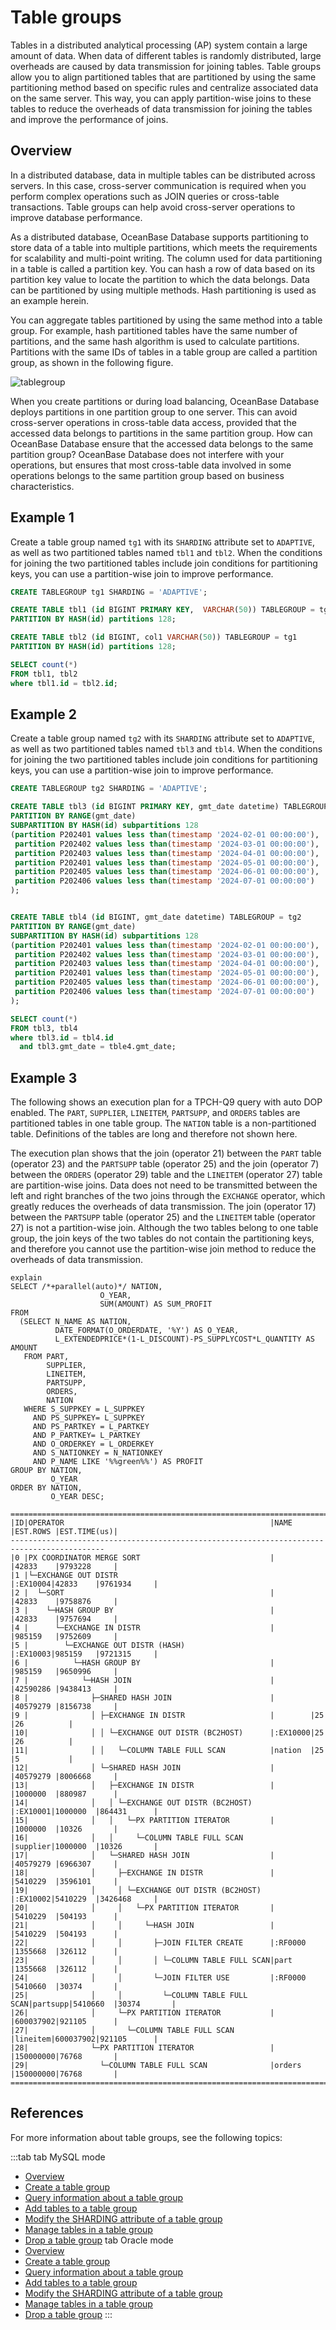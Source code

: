 # Table groups

Tables in a distributed analytical processing (AP) system contain a large amount of data. When data of different tables is randomly distributed, large overheads are caused by data transmission for joining tables. Table groups allow you to align partitioned tables that are partitioned by using the same partitioning method based on specific rules and centralize associated data on the same server. This way, you can apply partition-wise joins to these tables to reduce the overheads of data transmission for joining the tables and improve the performance of joins.

## Overview

In a distributed database, data in multiple tables can be distributed across servers. In this case, cross-server communication is required when you perform complex operations such as JOIN queries or cross-table transactions. Table groups can help avoid cross-server operations to improve database performance.

As a distributed database, OceanBase Database supports partitioning to store data of a table into multiple partitions, which meets the requirements for scalability and multi-point writing. The column used for data partitioning in a table is called a partition key. You can hash a row of data based on its partition key value to locate the partition to which the data belongs. Data can be partitioned by using multiple methods. Hash partitioning is used as an example herein.

You can aggregate tables partitioned by using the same method into a table group. For example, hash partitioned tables have the same number of partitions, and the same hash algorithm is used to calculate partitions. Partitions with the same IDs of tables in a table group are called a partition group, as shown in the following figure.

![tablegroup](https://obportal.s3.ap-southeast-1.amazonaws.com/doc/img/OceanBase-Database-EN/table-group.png)

When you create partitions or during load balancing, OceanBase Database deploys partitions in one partition group to one server. This can avoid cross-server operations in cross-table data access, provided that the accessed data belongs to partitions in the same partition group. How can OceanBase Database ensure that the accessed data belongs to the same partition group? OceanBase Database does not interfere with your operations, but ensures that most cross-table data involved in some operations belongs to the same partition group based on business characteristics.

## Example 1

Create a table group named `tg1` with its `SHARDING` attribute set to `ADAPTIVE`, as well as two partitioned tables named `tbl1` and `tbl2`. When the conditions for joining the two partitioned tables include join conditions for partitioning keys, you can use a partition-wise join to improve performance.

```sql
CREATE TABLEGROUP tg1 SHARDING = 'ADAPTIVE';

CREATE TABLE tbl1 (id BIGINT PRIMARY KEY,  VARCHAR(50)) TABLEGROUP = tg1
PARTITION BY HASH(id) partitions 128;

CREATE TABLE tbl2 (id BIGINT, col1 VARCHAR(50)) TABLEGROUP = tg1
PARTITION BY HASH(id) partitions 128;

SELECT count(*)
FROM tbl1, tbl2
where tbl1.id = tbl2.id;
```

## Example 2

Create a table group named `tg2` with its `SHARDING` attribute set to `ADAPTIVE`, as well as two partitioned tables named `tbl3` and `tbl4`. When the conditions for joining the two partitioned tables include join conditions for partitioning keys, you can use a partition-wise join to improve performance.

```sql
CREATE TABLEGROUP tg2 SHARDING = 'ADAPTIVE';

CREATE TABLE tbl3 (id BIGINT PRIMARY KEY, gmt_date datetime) TABLEGROUP = tg2
PARTITION BY RANGE(gmt_date)
SUBPARTITION BY HASH(id) subpartitions 128
(partition P202401 values less than(timestamp '2024-02-01 00:00:00'),
 partition P202402 values less than(timestamp '2024-03-01 00:00:00'),
 partition P202403 values less than(timestamp '2024-04-01 00:00:00'),
 partition P202401 values less than(timestamp '2024-05-01 00:00:00'),
 partition P202405 values less than(timestamp '2024-06-01 00:00:00'),
 partition P202406 values less than(timestamp '2024-07-01 00:00:00')
);


CREATE TABLE tbl4 (id BIGINT, gmt_date datetime) TABLEGROUP = tg2
PARTITION BY RANGE(gmt_date)
SUBPARTITION BY HASH(id) subpartitions 128
(partition P202401 values less than(timestamp '2024-02-01 00:00:00'),
 partition P202402 values less than(timestamp '2024-03-01 00:00:00'),
 partition P202403 values less than(timestamp '2024-04-01 00:00:00'),
 partition P202401 values less than(timestamp '2024-05-01 00:00:00'),
 partition P202405 values less than(timestamp '2024-06-01 00:00:00'),
 partition P202406 values less than(timestamp '2024-07-01 00:00:00')
);

SELECT count(*)
FROM tbl3, tbl4
where tbl3.id = tbl4.id
  and tbl3.gmt_date = tble4.gmt_date;
```

## Example 3

The following shows an execution plan for a TPCH-Q9 query with auto DOP enabled. The `PART`, `SUPPLIER`, `LINEITEM`, `PARTSUPP`, and `ORDERS` tables are partitioned tables in one table group. The `NATION` table is a non-partitioned table. Definitions of the tables are long and therefore not shown here.

The execution plan shows that the join (operator 21) between the `PART` table (operator 23) and the `PARTSUPP` table (operator 25) and the join (operator 7) between the `ORDERS` (operator 29) table and the `LINEITEM` (operator 27) table are partition-wise joins. Data does not need to be transmitted between the left and right branches of the two joins through the `EXCHANGE` operator, which greatly reduces the overheads of data transmission. The join (operator 17) between the `PARTSUPP` table (operator 25) and the `LINEITEM` table (operator 27) is not a partition-wise join. Although the two tables belong to one table group, the join keys of the two tables do not contain the partitioning keys, and therefore you cannot use the partition-wise join method to reduce the overheads of data transmission.

```
explain
SELECT /*+parallel(auto)*/ NATION,
                    O_YEAR,
                    SUM(AMOUNT) AS SUM_PROFIT
FROM
  (SELECT N_NAME AS NATION,
          DATE_FORMAT(O_ORDERDATE, '%Y') AS O_YEAR,
          L_EXTENDEDPRICE*(1-L_DISCOUNT)-PS_SUPPLYCOST*L_QUANTITY AS AMOUNT
   FROM PART,
        SUPPLIER,
        LINEITEM,
        PARTSUPP,
        ORDERS,
        NATION
   WHERE S_SUPPKEY = L_SUPPKEY
     AND PS_SUPPKEY= L_SUPPKEY
     AND PS_PARTKEY = L_PARTKEY
     AND P_PARTKEY= L_PARTKEY
     AND O_ORDERKEY = L_ORDERKEY
     AND S_NATIONKEY = N_NATIONKEY
     AND P_NAME LIKE '%%green%%') AS PROFIT
GROUP BY NATION,
         O_YEAR
ORDER BY NATION,
         O_YEAR DESC;

===========================================================================================
|ID|OPERATOR                                              |NAME    |EST.ROWS |EST.TIME(us)|
-------------------------------------------------------------------------------------------
|0 |PX COORDINATOR MERGE SORT                             |        |42833    |9793228     |
|1 |└─EXCHANGE OUT DISTR                                  |:EX10004|42833    |9761934     |
|2 |  └─SORT                                              |        |42833    |9758876     |
|3 |    └─HASH GROUP BY                                   |        |42833    |9757694     |
|4 |      └─EXCHANGE IN DISTR                             |        |985159   |9752609     |
|5 |        └─EXCHANGE OUT DISTR (HASH)                   |:EX10003|985159   |9721315     |
|6 |          └─HASH GROUP BY                             |        |985159   |9650996     |
|7 |            └─HASH JOIN                               |        |42590286 |9438413     |
|8 |              ├─SHARED HASH JOIN                      |        |40579279 |8156738     |
|9 |              │ ├─EXCHANGE IN DISTR                   |        |25       |26          |
|10|              │ │ └─EXCHANGE OUT DISTR (BC2HOST)      |:EX10000|25       |26          |
|11|              │ │   └─COLUMN TABLE FULL SCAN          |nation  |25       |5           |
|12|              │ └─SHARED HASH JOIN                    |        |40579279 |8006668     |
|13|              │   ├─EXCHANGE IN DISTR                 |        |1000000  |880987      |
|14|              │   │ └─EXCHANGE OUT DISTR (BC2HOST)    |:EX10001|1000000  |864431      |
|15|              │   │   └─PX PARTITION ITERATOR         |        |1000000  |10326       |
|16|              │   │     └─COLUMN TABLE FULL SCAN      |supplier|1000000  |10326       |
|17|              │   └─SHARED HASH JOIN                  |        |40579279 |6966307     |
|18|              │     ├─EXCHANGE IN DISTR               |        |5410229  |3596101     |
|19|              │     │ └─EXCHANGE OUT DISTR (BC2HOST)  |:EX10002|5410229  |3426468     |
|20|              │     │   └─PX PARTITION ITERATOR       |        |5410229  |504193      |
|21|              │     │     └─HASH JOIN                 |        |5410229  |504193      |
|22|              │     │       ├─JOIN FILTER CREATE      |:RF0000 |1355668  |326112      |
|23|              │     │       │ └─COLUMN TABLE FULL SCAN|part    |1355668  |326112      |
|24|              │     │       └─JOIN FILTER USE         |:RF0000 |5410660  |30374       |
|25|              │     │         └─COLUMN TABLE FULL SCAN|partsupp|5410660  |30374       |
|26|              │     └─PX PARTITION ITERATOR           |        |600037902|921105      |
|27|              │       └─COLUMN TABLE FULL SCAN        |lineitem|600037902|921105      |
|28|              └─PX PARTITION ITERATOR                 |        |150000000|76768       |
|29|                └─COLUMN TABLE FULL SCAN              |orders  |150000000|76768       |
===========================================================================================
```

## References

For more information about table groups, see the following topics:

:::tab
tab MySQL mode
- [Overview](../../700.reference/300.database-object-management/100.manage-object-of-mysql-mode/400.manage-table-groups-of-mysql-mode/100.about-table-groups-of-mysql-mode.md)
- [Create a table group](../../700.reference/300.database-object-management/100.manage-object-of-mysql-mode/400.manage-table-groups-of-mysql-mode/200.create-a-table-group-of-mysql-mode.md)
- [Query information about a table group](../../700.reference/300.database-object-management/100.manage-object-of-mysql-mode/400.manage-table-groups-of-mysql-mode/300.view-the-information-of-a-table-group-of-mysql-mode.md)
- [Add tables to a table group](../../700.reference/300.database-object-management/100.manage-object-of-mysql-mode/400.manage-table-groups-of-mysql-mode/400.add-tables-to-a-table-group-of-mysql-mode.md)
- [Modify the SHARDING attribute of a table group](../../700.reference/300.database-object-management/100.manage-object-of-mysql-mode/400.manage-table-groups-of-mysql-mode/500.modify-the-sharding-attribute-ot-a-table-group-of-mysql-mode.md)
- [Manage tables in a table group](../../700.reference/300.database-object-management/100.manage-object-of-mysql-mode/400.manage-table-groups-of-mysql-mode/600.manage-tables-within-a-table-group-of-mysql-mode.md)
- [Drop a table group](../../700.reference/300.database-object-management/100.manage-object-of-mysql-mode/400.manage-table-groups-of-mysql-mode/700.delete-a-table-group-of-mysql-mode.md)
tab Oracle mode
- [Overview](../../700.reference/300.database-object-management/200.manage-object-of-oracle-mode/300.manage-table-groups-of-oracle-mode/100.about-table-groups-of-oracle-mode.md)
- [Create a table group](../../700.reference/300.database-object-management/200.manage-object-of-oracle-mode/300.manage-table-groups-of-oracle-mode/200.create-a-table-group-of-oracle-mode.md)
- [Query information about a table group](../../700.reference/300.database-object-management/200.manage-object-of-oracle-mode/300.manage-table-groups-of-oracle-mode/300.view-the-information-of-a-table-group-of-oracle-mode.md)
- [Add tables to a table group](../../700.reference/300.database-object-management/200.manage-object-of-oracle-mode/300.manage-table-groups-of-oracle-mode/400.add-tables-to-a-table-group-of-oracle-mode.md)
- [Modify the SHARDING attribute of a table group](../../700.reference/300.database-object-management/200.manage-object-of-oracle-mode/300.manage-table-groups-of-oracle-mode/500.modify-the-sharding-attribute-ot-a-table-group-of-oracle-mode.md)
- [Manage tables in a table group](../../700.reference/300.database-object-management/200.manage-object-of-oracle-mode/300.manage-table-groups-of-oracle-mode/600.manage-tables-within-a-table-group-of-oracle-mode.md)
- [Drop a table group](../../700.reference/300.database-object-management/200.manage-object-of-oracle-mode/300.manage-table-groups-of-oracle-mode/700.delete-a-table-group-of-oracle-mode.md)
:::

